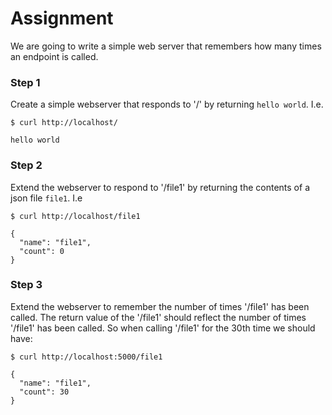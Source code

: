 # Assignment

We are going to write a simple web server that remembers how many times an endpoint is called.

### Step 1
Create a simple webserver that responds to '/' by returning `hello world`. I.e.

```
$ curl http://localhost/

hello world
```

### Step 2
Extend the webserver to respond to '/file1' by returning the contents of a json file `file1`. I.e

```
$ curl http://localhost/file1

{
  "name": "file1",
  "count": 0
}
```

### Step 3
Extend the webserver to remember the number of times '/file1' has been called. The return value of the 
'/file1' should reflect the number of times '/file1' has been called. So when calling '/file1' for the 
30th time we should have:

```
$ curl http://localhost:5000/file1

{
  "name": "file1",
  "count": 30
}
```

